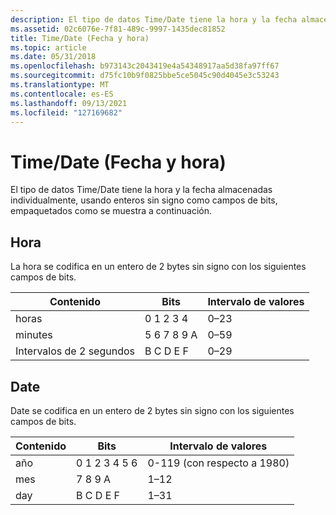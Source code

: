 ```yaml
---
description: El tipo de datos Time/Date tiene la hora y la fecha almacenadas individualmente, usando enteros sin signo como campos de bits, empaquetados como se muestra a continuación.
ms.assetid: 02c6076e-7f81-489c-9997-1435dec81852
title: Time/Date (Fecha y hora)
ms.topic: article
ms.date: 05/31/2018
ms.openlocfilehash: b973143c2043419e4a54348917aa5d38fa97ff67
ms.sourcegitcommit: d75fc10b9f0825bbe5ce5045c90d4045e3c53243
ms.translationtype: MT
ms.contentlocale: es-ES
ms.lasthandoff: 09/13/2021
ms.locfileid: "127169682"
---
```

# <a name="timedate"></a>Time/Date (Fecha y hora)

El tipo de datos Time/Date tiene la hora y la fecha almacenadas individualmente, usando enteros sin signo como campos de bits, empaquetados como se muestra a continuación.

## <a name="time"></a>Hora

La hora se codifica en un entero de 2 bytes sin signo con los siguientes campos de bits.



| Contenido           | Bits        | Intervalo de valores |
|--------------------|-------------|-------------|
| horas              | 0 1 2 3 4   | 0–23        |
| minutes            | 5 6 7 8 9 A | 0–59        |
| Intervalos de 2 segundos | B C D E F   | 0–29        |



 

## <a name="date"></a>Date

Date se codifica en un entero de 2 bytes sin signo con los siguientes campos de bits.



| Contenido | Bits          | Intervalo de valores              |
|----------|---------------|--------------------------|
| año     | 0 1 2 3 4 5 6 | 0-119 (con respecto a 1980) |
| mes    | 7 8 9 A       | 1–12                     |
| day      | B C D E F     | 1–31                     |



 

 

 



